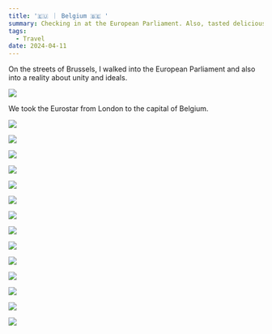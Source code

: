 ```yaml
---
title: '🇪🇺 ｜ Belgium 🇧🇪 '
summary: Checking in at the European Parliament. Also, tasted delicious waffles
tags:
  - Travel
date: 2024-04-11
---
```


On the streets of Brussels, I walked into the European Parliament and also into a reality about unity and ideals.

![](./IMG_2224.jpeg)

We took the Eurostar from London to the capital of Belgium.

![](./IMG_2240.jpeg)

![](./IMG_2245.jpeg)

![](./IMG_2250.jpeg)

![](./IMG_2251.jpeg)

![](./IMG_2255.jpeg)

![](./IMG_2261.jpeg)

![](./IMG_2267.jpeg)

![](./IMG_2276.jpeg)

![](./IMG_2285.jpeg)

![](./IMG_2287.jpeg)

![](./IMG_2288.jpeg)

![](./IMG_2341.jpeg)

![](./IMG_2342.jpeg)

![](./IMG_2344.jpeg)

